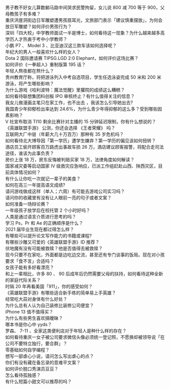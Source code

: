 男子教不好女儿算数躺马路中间哭求民警拘留，女儿说 800 减 700 等于 900，父母教孩子有多难？  
重庆洪崖洞街边日军雕塑遭男孩扇耳光，文旅部门表示「建议慎重摆放」，为何会放日军雕塑？如何评价男孩行为？  
深圳「四大校」中学教师面试一半是博士，如何看待这一现象？为什么越来越多高学历人才热衷于考中小学教师？  
小鹏 P7 、 Model 3 、比亚迪汉这三款车该如何选择呢？  
年纪大的男人一般喜欢什么样的女人？  
Dota 2 国际邀请赛 TIPSG.LGD 2:0 Elephant，如何评价这场比赛？  
如何评价《一拳超人》重制版第 195 话？  
年轻人熬夜都在熬什么？  
贵州教育厅称，将把游泳列入中考自选项目，学生任选泳姿完成 50 米和 200 米游泳，将产生哪些影响？  
为什么游戏《哈利波特：魔法觉醒》里獾院的成绩这么糟糕？  
如何看待联想集团科创板 IPO 审核终止？有什么值得关注的信息？  
我女儿做漫画主笔只在家工作，也不出去 ，我该怎么引导她出去?  
我国青少年抑郁检出率达到 24.6%，为什么青少年得抑郁的这么多？受到哪些因素影响？  
V 社宣布取消 TI10 剩余比赛针对主播的 15 分钟延迟限制，你有什么想说的？  
《英雄联盟手游》 公测，你还会选择 《王者荣耀》 吗？  
互联网大厂中层（年薪大几十万百万）那种有 35 岁危机吗？  
如何看待北大博导因「第一学历」遭学生嫌弃？第一学历的偏见该如何扭转？  
酒店员工偷开顾客百万路虎出事故车损 26 万，酒店建议顾客报警，将配合走司法途径，谁该为此事负责？  
房价上涨 18 万，房东反悔被判赔买家 18 万，法律角度如何解读？  
国家减灾委等启动国家 Ⅳ 级救灾应急响应，已派工作组赶赴山西、陕西灾区，目前具体情况如何？  
有什么让你吃一次就记一辈子的美食？  
如何在高三一年提高语文成绩?  
请问游戏做成这样（单人；六周）有可能去游戏公司实习吗？  
请问你的收藏里有没有让人眼前一亮的句子或者文案？  
如何准备一场辩论赛？  
一年级孩子放学后在校托管 2 个小时好吗？  
人类是通过语言介质进行思考的吗？  
学习 Ps，Pr 和 Ae 的正确顺序是什么？  
2021 届毕业生现在都过得怎么样？  
有哪些可以提升论文写作能力的书籍或课程?  
有哪些沙雕又可爱的《英雄联盟手游》ID 推荐？  
伏地魔有没有可能被救赎？他是否值得去被救赎？  
现今只要不在家吃，外面都是边吃边交流，甚至还有专门谈事的饭局。现在对小孩要求「食不言」合适吗？  
女孩子能有多好看漂亮？  
和上一辈相比，许多 80 、 90 后成年后仍然需要父母的扶持，如何看待这种全新的家庭代际关系？  
时隔 20 年再看美国「911」，你的感受如何？  
《英雄联盟手游》有哪些适合新手练的简单易上手英雄？  
经常吃大蒜对身体有什么好处？  
为什么总有人认为自己装修比装修公司便宜？  
iPhone 13 值不值得买？  
为什么有些男生喜欢搞暧昧？  
哪本书是你心中 yyds？  
罗森、 7-11 、全家这类便利店对于年轻人是种什么样的存在？  
如何看待重庆一女子被公司要求微信头像必须统一登记照，不愿换却被领导说「在公司不要特立独行，要合群」？  
零基础如何自学编程？  
想写一部虐心小说，请问怎么写出虐心的点？  
你们有没有藏在备忘录的意难平文案？  
如何评价脱口秀演员豆豆？  
怎么看待孤独感？  
有什么短篇小甜文可以推荐的吗？  
